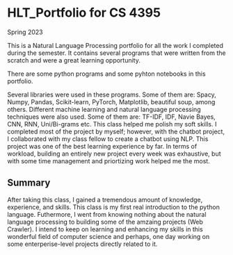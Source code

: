 # HLT_Portfolio for CS 4395
Spring 2023

This is a Natural Language Processing portfolio for all the work I completed during the semester.
It contains several programs that were written from the scratch and were a great learning opportunity.

There are some python programs and some pyhton notebooks in this portfolio.

Several libraries were used in these programs. Some of them are: Spacy, Numpy, Pandas, Scikit-learn, PyTorch, Matplotlib, beautiful soup, among others.
Different machine learning and natural language processing techniques were also used. Some of them are: TF-IDF, IDF, Navie Bayes, CNN, RNN, Uni/Bi-grams etc.
This class helped me polish my soft skills. I completed most of the project by myself; however, with the chatbot project, I collaborated with my class fellow to create a chatbot using NLP. This project was one of the best learning experience by far. In terms of workload, building an entirely new project every week was exhaustive, but with some time management and priortizing work helped me the most.

## Summary
After taking this class, I gained a tremendous amount of knowledge, experience, and skills. This class is my first real introduction to the python language. Futhermore, I went from knowing nothing about the natural language processing to building some of the amzaing projects (Web Crawler). I intend to keep on learning and enhancing my skills in this wonderful field of computer science and perhaps, one day working on some enterperise-level projects directly related to it.
